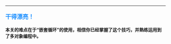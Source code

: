 ----------

#### <font color=#1E90FF size=4>**干得漂亮！**</font>



#### 本关的难点在于“嵌套循环”的使用，相信你已经掌握了这个技巧，并熟练运用到了多对象编程中。